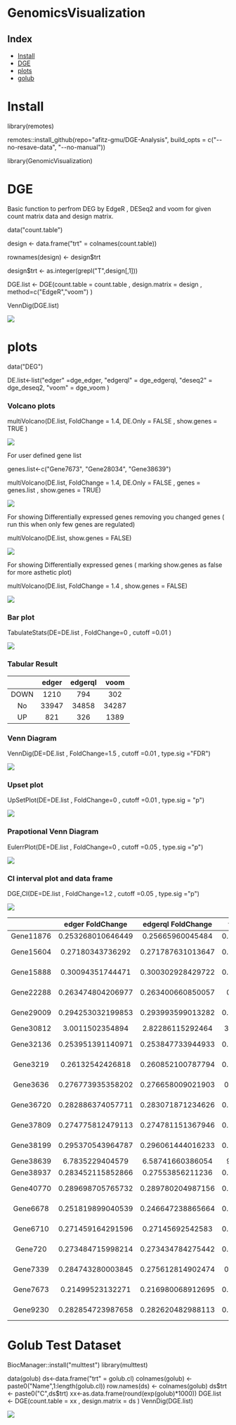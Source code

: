 # GenomicsVisualization

## Index

- [Install](#Install)
- [DGE](#DGE)
- [plots](#plots)
- [golub](#golub)

# Install
library(remotes) 

remotes::install_github(repo="afitz-gmu/DGE-Analysis", build_opts = c("--no-resave-data", "--no-manual"))

library(GenomicVisualization)

# DGE

Basic function to perfrom DEG by EdgeR , DESeq2 and voom for given count matrix data and design matrix. 

data("count.table")

design <- data.frame("trt" = colnames(count.table))

rownames(design) <- design$trt

design$trt <- as.integer(grepl("T",design[,1]))

DGE.list <- DGE(count.table = count.table , design.matrix = design , method=c("EdgeR","voom") )

VennDig(DGE.list)

![](https://raw.githubusercontent.com/afitz-gmu/DGE-Analysis/main/image/VennDEG.jpeg) 


# plots


data("DEG")

DE.list<-list("edger" =dge_edger, "edgerql" = dge_edgerql, "deseq2" = dge_deseq2, "voom" = dge_voom )

### Volcano plots


multiVolcano(DE.list, FoldChange = 1.4, DE.Only = FALSE , show.genes = TRUE )

![](https://raw.githubusercontent.com/afitz-gmu/DGE-Analysis/main/image/MultiVolcano1.jpeg) 

For user defined gene list

genes.list<-c("Gene7673", "Gene28034", "Gene38639")

multiVolcano(DE.list, FoldChange = 1.4, DE.Only = FALSE , genes = genes.list , show.genes = TRUE)

![](https://raw.githubusercontent.com/afitz-gmu/DGE-Analysis/main/image/multiVolcano2.jpeg) 

For showing Differentially expressed genes removing you changed genes ( run this when only few genes are regulated)

multiVolcano(DE.list, show.genes = FALSE)

![](https://raw.githubusercontent.com/afitz-gmu/DGE-Analysis/main/image/Volcano3.jpeg) 

For showing Differentially expressed genes ( marking show.genes as false for more asthetic plot)

multiVolcano(DE.list, FoldChange = 1.4 , show.genes = FALSE)

![](https://raw.githubusercontent.com/afitz-gmu/DGE-Analysis/main/image/Volcano4.jpeg) 




### Bar plot

TabulateStats(DE=DE.list , FoldChange=0 , cutoff =0.01 )

![](https://raw.githubusercontent.com/afitz-gmu/DGE-Analysis/main/image/Bar.jpeg) 

### Tabular Result

| |edger|edgerql|voom|
|:----:|:----:|:------:|:-----:|
|DOWN|1210|794|302|
|No|33947|34858|34287|
|UP| 821|326|1389|


### Venn Diagram

VennDig(DE=DE.list , FoldChange=1.5 , cutoff =0.01 , type.sig ="FDR")

![](https://raw.githubusercontent.com/afitz-gmu/DGE-Analysis/main/image/venn.jpeg) 
### Upset plot

UpSetPlot(DE=DE.list , FoldChange=0 , cutoff =0.01 , type.sig = "p")

![](https://raw.githubusercontent.com/afitz-gmu/DGE-Analysis/main/image/Upsetplot.jpeg) 


### Prapotional Venn Diagram

EulerrPlot(DE=DE.list , FoldChange=0 , cutoff =0.05 , type.sig ="p")

![](https://raw.githubusercontent.com/afitz-gmu/DGE-Analysis/main/image/eular.jpeg) 

### CI interval plot and data frame

DGE,CI(DE=DE.list , FoldChange=1.2 , cutoff =0.05 , type.sig ="p")

![](https://raw.githubusercontent.com/afitz-gmu/DGE-Analysis/main/image/CI.jpeg) 


| |edger FoldChange|edgerql FoldChange|voom FoldChange|Min|Max|edger pvalue|edgerql pvalue|voom pvalue|Min|Max|
|:--:|:--:|:--:|:--:|:--:|:--:|:--:|:--:|:--:|:--:|:--:|
|Gene11876|0.253268010646449|0.25665960045484|0.333519105983995|0.253268010646449|0.333519105983995|0.00966910768271969|0.0138679244791296|0.0390346542589136|0.00966910768271969|0.0390346542589136|
|Gene15604|0.27180343736292|0.271787631013647|0.302097146830169|0.271787631013647|0.302097146830169|0.000348901761561591|0.00103259777034587|3.97342702281636e-09|3.97342702281636e-09|0.00103259777034587|
|Gene15888|0.30094351744471|0.300302928429722|0.332617475249204|0.300302928429722|0.332617475249204|0.000405266030230859|2.99397057448929e-06|1.16326308848636e-09|1.16326308848636e-09|0.000405266030230859|
|Gene22288|0.263474804206977|0.263400660850057|0.2916799978793|0.263400660850057|0.2916799978793|0.0005861510066759|4.17234374228856e-05|1.5530006115196e-10|1.5530006115196e-10|0.0005861510066759|
|Gene29009|0.294253032199853|0.293993599013282|0.330000812105133|0.293993599013282|0.330000812105133|2.62505647540443e-05|2.81215059098373e-06|5.0579118548581e-10|5.0579118548581e-10|2.62505647540443e-05|
|Gene30812|3.0011502354894|2.82286115292464|3.54654652335402|2.82286115292464|3.54654652335402|0.0443053766662665|0.0192060783610423|0.00229564569695183|0.00229564569695183|0.0443053766662665|
|Gene32136|0.253951391140971|0.253847733944933|0.276660037325252|0.253847733944933|0.276660037325252|0.000311904095164778|8.10948071015179e-07|8.89107509409887e-12|8.89107509409887e-12|0.000311904095164778|
|Gene3219|0.26132542426818|0.260852100787794|0.292821559694857|0.260852100787794|0.292821559694857|3.9108014179455e-08|7.25440228196772e-08|4.04635632813972e-11|4.04635632813972e-11|7.25440228196772e-08|
|Gene3636|0.276773935358202|0.276658009021903|0.30742464752486|0.276658009021903|0.30742464752486|0.000320786232115754|3.12890638531982e-05|2.80586403681253e-10|2.80586403681253e-10|0.000320786232115754|
|Gene36720|0.282886374057711|0.283071871234626|0.310527439322474|0.282886374057711|0.310527439322474|0.000489633506875775|2.9117905222642e-06|1.90836815806636e-10|1.90836815806636e-10|0.000489633506875775|
|Gene37809|0.274775812479113|0.274781151367946|0.297749013272049|0.274775812479113|0.297749013272049|0.00409971202637718|0.0403344717227362|5.83264594328474e-07|5.83264594328474e-07|0.0403344717227362|
|Gene38199|0.295370543964787|0.296061444016233|0.328422674982562|0.295370543964787|0.328422674982562|8.2482427048141e-05|8.10948071015179e-07|1.52215838845913e-09|1.52215838845913e-09|8.2482427048141e-05|
|Gene38639|6.7835229404579|6.58741660386054|9.6638046407115|6.58741660386054|9.6638046407115|0.0573934369490823|0.136024039700254|0.00415995911576501|0.00415995911576501|0.136024039700254|
|Gene38937|0.283452115852866|0.27553856211236|0.315105821098576|0.27553856211236|0.315105821098576|0.00825053138204574|0.195476227936559|0.181147657675811|0.00825053138204574|0.195476227936559|
|Gene40770|0.289698705765732|0.289780204987156|0.325317239975445|0.289698705765732|0.325317239975445|3.4623122963608e-05|3.08747716025276e-05|5.52436063074383e-10|5.52436063074383e-10|3.4623122963608e-05|
|Gene6678|0.251819899040539|0.246647238865664|0.301947985426532|0.246647238865664|0.301947985426532|0.00010352524415427|1.56612785739337e-07|4.16666249706773e-10|4.16666249706773e-10|0.00010352524415427|
|Gene6710|0.271459164291596|0.27145692542583|0.301120050678203|0.27145692542583|0.301120050678203|0.000430650590640714|0.0118339982149324|9.04425211253826e-08|9.04425211253826e-08|0.0118339982149324|
|Gene720|0.273484715998214|0.273434784275442|0.302884849886368|0.273434784275442|0.302884849886368|0.00122751324077398|0.00102621047894686|4.53220294233197e-09|4.53220294233197e-09|0.00122751324077398|
|Gene7339|0.284743280003845|0.275612814902474|0.32548462536702|0.275612814902474|0.32548462536702|1.22959638267496e-07|0.00588064870290072|0.0108920996649206|1.22959638267496e-07|0.0108920996649206|
|Gene7673|0.21499523132271|0.216980068912695|0.244685085090055|0.21499523132271|0.244685085090055|0.0218327855690298|3.60045900816876e-06|4.35821145336272e-12|4.35821145336272e-12|0.0218327855690298|
|Gene9230|0.282854723987658|0.282620482988113|0.310124743179966|0.282620482988113|0.310124743179966|0.000351248577561045|8.10948071015179e-07|3.29044695217997e-10|3.29044695217997e-10|0.000351248577561045|


# Golub Test Dataset

BiocManager::install("multtest")
library(multtest)

data(golub)
ds<-data.frame("trt" = golub.cl)
colnames(golub) <-paste0("Name",1:length(golub.cl))
row.names(ds) <- colnames(golub)
ds$trt <- paste0("C",ds$trt)
xx<-as.data.frame(round(exp(golub)*1000))
DGE.list <- DGE(count.table = xx , design.matrix = ds )
VennDig(DGE.list)

![](https://raw.githubusercontent.com/afitz-gmu/DGE-Analysis/main/image/golub.jpeg) 

